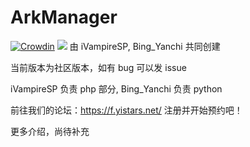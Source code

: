 # ArkManager
[![Crowdin](https://badges.crowdin.net/arkmanager/localized.svg)](https://crowdin.com/project/arkmanager)
[![](https://img.shields.io/badge/license-GPL-3.0-000000.svg)](https://github.com/yistars/ArkManager/blob/master/LICENSE)
由 iVampireSP, Bing_Yanchi 共同创建

当前版本为社区版本，如有 bug 可以发 issue

iVampireSP 负责 php 部分, Bing_Yanchi 负责 python


前往我们的论坛：https://f.yistars.net/ 注册并开始预约吧！

更多介绍，尚待补充

